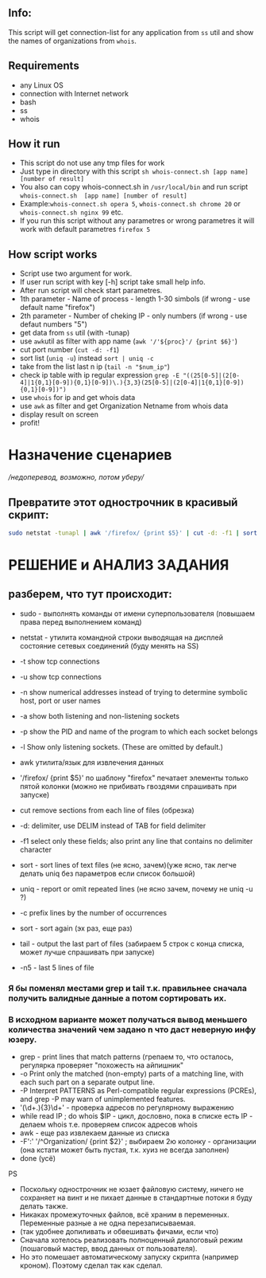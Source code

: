 ## Info:
This script will get connection-list for any application from ```ss``` util and show the names of organizations from ```whois```.

## Requirements
* any Linux OS
* connection with Internet network
* bash
* ss
* whois

## How it run
* This script do not use any tmp files for work
* Just type in directory with this script ```sh whois-connect.sh [app name] [number of result]```
* You also can copy whois-connect.sh in ```/usr/local/bin``` and run script ```whois-connect.sh  [app name] [number of result]```
* Example:```whois-connect.sh opera 5```, ```whois-connect.sh chrome 20``` or ```whois-connect.sh nginx 99``` etc.
* If you run this script without any parametres or wrong parametres it will work with default parametres ```firefox 5```

## How script works
* Script use two argument for work.
* If user run script with key [-h] script take small help info.
* After run script will check start parametres.
* 1th parameter - Name of process - length 1-30 simbols (if wrong - use default name "firefox")
* 2th parameter - Number of cheking IP - only numbers (if wrong - use defaut numbers "5")
* get data from ```ss``` util  (with -tunap)
* use ```awk```util as filter with app name (```awk '/'${proc}'/ {print $6}'```)
* cut port number (```cut -d: -f1```)
* sort list (```uniq -u```) instead ```sort | uniq -c```
* take from the list last n ip (```tail -n "$num_ip"```)
* check ip table with ip regular expression ```grep -E "((25[0-5]|(2[0-4]|1{0,1}[0-9]){0,1}[0-9])\.){3,3}(25[0-5]|(2[0-4]|1{0,1}[0-9]){0,1}[0-9])")```
* use ```whois``` for ip and get whois data
* use ```awk``` as filter and get Organization Netname from whois data
* display result on screen
* profit!

# Назначение сценариев 
*/недоперевод, возможно, потом уберу/*
## Превратите этот однострочник в красивый скрипт:
```sh
sudo netstat -tunapl | awk '/firefox/ {print $5}' | cut -d: -f1 | sort | uniq -c | sort | tail -n5 | grep -oP '(\d+\.){3}\d+' | while read IP ; do whois $IP | awk -F':' '/^Organization/ {print $2}' ; done
```
# РЕШЕНИЕ и АНАЛИЗ ЗАДАНИЯ
## разберем, что тут происходит:

* sudo - выполнять команды от имени суперпользователя (повышаем права перед выполнением команд)

* netstat - утилита командной строки выводящая на дисплей состояние сетевых соединений (буду менять на SS)
*  -t  show tcp connections
*  -u  show tcp connections
*  -n  show numerical addresses instead of trying to determine symbolic host, port or user names
*  -a  show both listening and non-listening sockets
*  -p  show the PID and name of the program to which each socket belongs
*  -l  Show only listening sockets.  (These are omitted by default.)
  
* awk  утилита/язык для извлечения данных
*  '/firefox/ {print $5}' по шаблону "firefox" печатает элементы только пятой колонки (можно не прибивать гвоздями спрашивать при запуске)
  
* cut remove sections from each line of files (обрезка)
*  -d: delimiter, use DELIM instead of TAB for field delimiter 
*  -f1 select  only these fields;  also print any line that contains no delimiter character
  
* sort - sort lines of text files  (не ясно, зачем)(уже ясно, так легче делать uniq без параметров если список большой)
* uniq - report or omit repeated lines (не ясно зачем, почему не uniq -u ?)
*  -c prefix lines by the number of occurrences
  
* sort - sort again (эх раз, еще раз)
* tail - output the last part of files (забираем 5 строк с конца списка, может лучше спрашивать при запуске)
*   -n5 - last 5 lines of file   
### Я бы поменял местами grep и tail т.к. правильнее сначала получить валидные данные а потом сортировать их. 
### В исходном варианте может получаться вывод меньшего количества значений чем задано n что даст неверную инфу юзеру.  
* grep - print lines that match patterns  (грепаем то, что осталось, регулярка проверяет "похожесть на айпишник"
*  -o Print  only  the  matched  (non-empty)  parts of a matching line, with each such part on a separate output line.  
*  -P Interpret PATTERNS as Perl-compatible regular expressions  (PCREs), and grep -P may warn of unimplemented features.
*  '(\d+\.){3}\d+'  - проверка адресов по регулярному выражению
* while read IP ; do whois $IP  - цикл, дословно, пока в списке есть IP - делаем whois т.е. проверяем список адресов whois
* awk - еще раз извлекаем данные из списка
*  -F':' '/^Organization/ {print $2}' ;  выбираем 2ю колонку - организации (она кстати может быть пустая, т.к. хуиз не всегда заполнен)
*  done (усё)  

PS
* Поскольку однострочник не юзает файловую систему, ничего не сохраняет на винт и не пихает данные в стандартные потоки я буду делать также.
* Никаках промежуточных файлов, всё храним в переменных. Переменные разные а не одна перезаписываемая. 
* (так удобнее допиливать и обвешивать фичами, если что)
* Сначала хотелось реализовать полноценный диалоговый режим (пошаговый мастер, ввод данных от пользователя).
* Но это помешает автоматическому запуску скрипта (например кроном). Поэтому сделал так как сделал.
